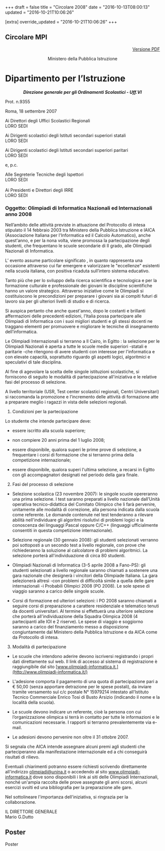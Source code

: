 +++
draft = false
title = "Circolare 2008"
date = "2016-10-13T08:00:13"
updated = "2016-10-21T10:06:26"

[extra]
override_updated = "2016-10-21T10:06:26"
+++
## Circolare MPI

<div style="text-align: right;">

[Versione PDF](oii/vecchie_edizioni/2008/Olimpiadi%20di%20informatica%202007-2008.pdf)

</div>

<div style="text-align: center;">

Ministero della Pubblica Istruzione<br/>

</div>

# Dipartimento per l’Istruzione

<div style="text-align: center;">

**_Direzione generale per gli Ordinamenti Scolastici - Uff.VI_**

</div>

Prot. n.9355

Roma, 18 settembre 2007

Ai Direttori degli Uffici Scolastici Regionali<br/>LORO SEDI

Ai Dirigenti scolastici degli Istituti secondari superiori statali<br/>LORO SEDI

Ai Dirigenti scolastici degli Istituti secondari superiori paritari<br/>LORO SEDI

e, p.c.

Alle Segreterie Tecniche degli Ispettori<br/>LORO SEDI<br/><br/>Ai Presidenti e Direttori degli IRRE<br/>LORO SEDI

### Oggetto: Olimpiadi di Informatica Nazionali ed Internazionali anno 2008

Nell’ambito delle attività previste in attuazione del Protocollo di intesa stipulato il 14 febbraio 2003 tra Ministero della Pubblica Istruzione e lAICA (Associazione Italiana per l'Informatica ed il Calcolo Automatico), anche quest'anno, e per la nona volta, viene promossa la partecipazione degli studenti, che frequentano le scuole secondarie di II grado, alle Olimpiadi Nazionali di Informatica.

L’ evento assume particolare significato , in quanto rappresenta una occasione attraverso cui far emergere e valorizzare le "eccellenze" esistenti nella scuola italiana, con positiva ricaduta sull’intero sistema educativo.

Tanto più che per lo sviluppo della ricerca scientifica e tecnologica e per la formazione culturale e professionale dei giovani le discipline scientifiche hanno un valore strategico. Attraverso iniziative come le Olimpiadi si costituiscono le precondizioni per preparare i giovani sia ai compiti futuri di lavoro sia per gli ulteriori livelli di studio e di ricerca.

Si auspica pertanto che anche quest'anno, dopo le costanti e brillanti affermazioni delle precedenti edizioni, l'Italia possa partecipare alle Olimpiadi di Informatica con i suoi migliori studenti e gli stessi docenti ne traggano elementi per promuovere e migliorare le tecniche di insegnamento dell’informatica.

Le Olimpiadi Internazionali si terranno a Il Cairo, in Egitto : la selezione per le Olimpiadi Nazionali è aperta a tutte le scuole medie superiori -statali e paritarie -che ritengono di avere studenti con interesse per l'informatica e con elevate capacità, soprattutto riguardo gli aspetti logici, algoritmici e speculativi di tale disciplina.

Al fine di agevolare la scelta delle singole istituzioni scolastiche, si forniscono di seguito le modalità di partecipazione all'iniziativa e le relative fasi del processo di selezione.

A livello territoriale (USR, Test center scolastici regionali, Centri Universitari) si raccomanda la promozione e l’incremento delle attività di formazione atte a preparare meglio i ragazzi in vista delle selezioni regionali.

1. Condizioni per la partecipazione

Lo studente che intende partecipare deve:

- essere iscritto alla scuola superiore;

- non compiere 20 anni prima del 1 luglio 2008;

- essere disponibile, qualora superi le prime prove di selezione, a frequentare i corsi di formazione che si terranno prima della competizione internazionale;

- essere disponibile, qualora superi l'ultima selezione, a recarsi in Egitto con gli accompagnatori designati nel periodo della gara finale.

2. Fasi del processo di selezione

- Selezione scolastica (23 novembre 2007): le singole scuole opereranno una prima selezione. I test saranno preparati a livello nazionale dall’Unità operativa tecnico-didattica del Comitato Olimpico che li farà pervenire, unitamente alle modalità di correzione, alla persona indicata dalla scuola come referente. Le domande contenute nel test tenderanno a rilevare abilità nell'individuare gli algoritmi risolutivi di problemi logici e la conoscenza dei linguaggi Pascal oppure C/C++ (linguaggi ufficialmente consentiti in questa competizione internazionale).

- Selezione regionale (30 gennaio 2008): gli studenti selezionati verranno poi sottoposti a un secondo test a livello regionale, con prove che richiederanno la soluzione al calcolatore di problemi algoritmici. La selezione porterà all'individuazione di circa 80 studenti.

- Olimpiadi Nazionali di Informatica (3-5 aprile 2008 a Fano-PS): gli studenti selezionati a livello regionale saranno chiamati a sostenere una gara nazionale che designerà i vincitori della Olimpiade Italiana. La gara selezionerà altresì -con problemi di difficoltà simile a quella delle gare internazionali -i Probabili Olimpici 2008 (PO 2008). Le sole spese di viaggio saranno a carico delle singole scuole.

- Corsi di formazione ed ulteriori selezioni: i PO 2008 saranno chiamati a seguire corsi di preparazione a carattere residenziale e telematico tenuti da docenti universitari. Al termine si effettuerà una ulteriore selezione che porterà all'individuazione della Squadra Olimpica 2008 (4 partecipanti alle IOI e 2 riserve). Le spese di viaggio e soggiorno saranno a carico del finanziamento messo a disposizione congiuntamente dal Ministero della Pubblica Istruzione e da AICA come da Protocollo di intesa.

3. Modalità di partecipazione <br/>

- Le scuole che intendono aderire devono iscriversi registrando i propri dati direttamente sul web. Il link di accesso al sistema di registrazione è raggiungibile dal sito [www.olimpiadi-informatica.it.](http://www.olimpiadi-informatica.it/)
- L'adesione comporta il pagamento di una quota di partecipazione pari a € 50,00 (senza apportare detrazione per le spese postali), da inviare tramite versamento sul c/c postale N° 15979214 intestato all'Istituto Tecnico Commerciale Enrico Tosi di Busto Arsizio (indicando il nome e la località della scuola).

- Le scuole devono indicare un referente, cioè la persona con cui l’organizzazione olimpica si terrà in contatto per tutte le informazioni e le comunicazioni necessarie. I rapporti si terranno prevalentemente via e-mail.

- Le adesioni devono pervenire non oltre il 31 ottobre 2007.

Si segnala che AICA intende assegnare alcuni premi agli studenti che parteciperanno alla manifestazione internazionale ed a chi conseguirà risultati di rilievo.

Eventuali chiarimenti potranno essere richiesti scrivendo direttamente all'indirizzo olimpiadi@unina.it o accedendo al sito www.olimpiadi-informatica.it dove sono disponibili i link ai siti delle Olimpiadi Internazionali, nonché un'ampia raccolta delle prove assegnate gli anni scorsi, alcuni esercizi svolti ed una bibliografia per la preparazione alle gare.

Nel sottolineare l'importanza dell'iniziativa, si ringrazia per la collaborazione.

IL DIRETTORE GENERALE<br/>Mario G.Dutto

## Poster

Poster
